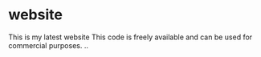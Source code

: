 ﻿# website
This is my latest website
This code is freely available and can be used for commercial purposes.
..
